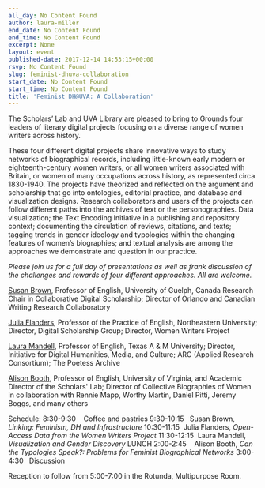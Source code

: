 ```yaml
---
all_day: No Content Found
author: laura-miller
end_date: No Content Found
end_time: No Content Found
excerpt: None
layout: event
published-date: 2017-12-14 14:53:15+00:00
rsvp: No Content Found
slug: feminist-dhuva-collaboration
start_date: No Content Found
start_time: No Content Found
title: 'Feminist DH@UVA: A Collaboration'
---
```


The Scholars’ Lab and UVA Library are pleased to bring to Grounds four leaders of literary digital projects focusing on a diverse range of women writers across history.

These four different digital projects share innovative ways to study networks of biographical records, including little-known early modern or eighteenth-century women writers, or all women writers associated with Britain, or women of many occupations across history, as represented circa 1830-1940. The projects have theorized and reflected on the argument and scholarship that go into ontologies, editorial practice, and database and visualization designs. Research collaborators and users of the projects can follow different paths into the archives of text or the personographies. Data visualization; the Text Encoding Initiative in a publishing and repository context; documenting the circulation of reviews, citations, and texts; tagging trends in gender ideology and typologies within the changing features of women’s biographies; and textual analysis are among the approaches we demonstrate and question in our practice.

_Please join us for a full day of presentations as well as frank discussion of the challenges and rewards of four different approaches. All are welcome._

[Susan Brown](http://www.uoguelph.ca/~sbrown/#about), Professor of English, University of Guelph, Canada Research Chair in Collaborative Digital Scholarship; Director of Orlando and Canadian Writing Research Collaboratory

[Julia Flanders](https://www.northeastern.edu/cssh/faculty/julia-flanders), Professor of the Practice of English, Northeastern University; Director, Digital Scholarship Group; Director, Women Writers Project

[Laura Mandell](https://english.tamu.edu/dr-laura-mandell/), Professor of English, Texas A & M University; Director, Initiative for Digital Humanities, Media, and Culture; ARC (Applied Research Consortium); The Poetess Archive

[Alison Booth](http://www.engl.virginia.edu/people/ab6j), Professor of English, University of Virginia, and Academic Director of the Scholars' Lab; Director of Collective Biographies of Women  in collaboration with Rennie Mapp, Worthy Martin, Daniel Pitti, Jeremy Boggs, and many others

Schedule:
8:30-9:30    Coffee and pastries
9:30-10:15   Susan Brown, _Linking: Feminism, DH and Infrastructure_
10:30-11:15  Julia Flanders, _Open-Access Data from the Women Writers Project_
11:30-12:15  Laura Mandell, _Visualization and Gender Discovery_
LUNCH
2:00-2:45    Alison Booth, _Can the Typologies Speak?: Problems for Feminist Biographical Networks_
3:00-4:30   Discussion

Reception to follow from 5:00-7:00 in the Rotunda, Multipurpose Room.

